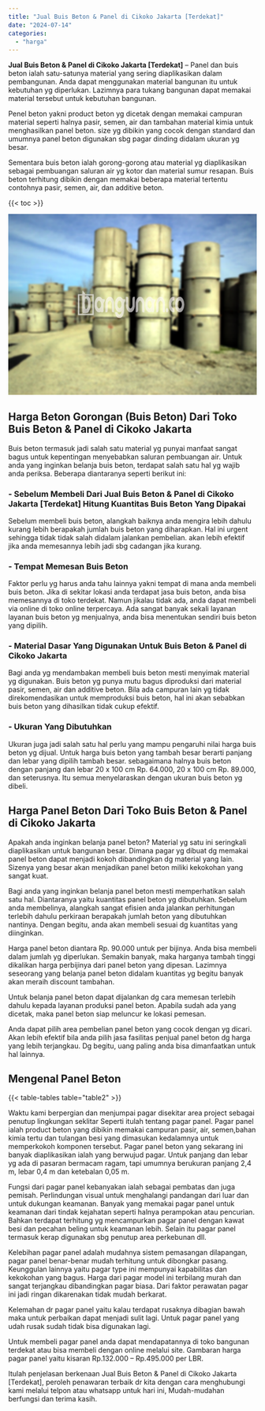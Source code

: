 ```yaml
---
title: "Jual Buis Beton & Panel di Cikoko Jakarta [Terdekat]"
date: "2024-07-14"
categories: 
  - "harga"
---
```


**Jual Buis Beton & Panel di Cikoko Jakarta \[Terdekat\]** – Panel dan buis beton ialah satu-satunya material yang sering diaplikasikan dalam pembangunan. Anda dapat menggunakan material bangunan itu untuk kebutuhan yg diperlukan. Lazimnya para tukang bangunan dapat memakai material tersebut untuk kebutuhan bangunan.

Penel beton yakni product beton yg dicetak dengan memakai campuran material seperti halnya pasir, semen, air dan tambahan material kimia untuk menghasilkan panel beton. size yg dibikin yang cocok dengan standard dan umumnya panel beton digunakan sbg pagar dinding didalam ukuran yg besar.

Sementara buis beton ialah gorong-gorong atau material yg diaplikasikan sebagai pembuangan saluran air yg kotor dan material sumur resapan. Buis beton terhitung dibikin dengan memakai beberapa material tertentu contohnya pasir, semen, air, dan additive beton.

{{< toc >}}

![Jual Buis Beton & Panel di Cikoko Jakarta [Terdekat]](/images/jual-panel-buis-beton-murah-69.png)

## Harga Beton Gorongan (Buis Beton) Dari Toko Buis Beton & Panel di Cikoko Jakarta

Buis beton termasuk jadi salah satu material yg punyai manfaat sangat bagus untuk kepentingan menyebabkan saluran pembuangan air. Untuk anda yang inginkan belanja buis beton, terdapat salah satu hal yg wajib anda periksa. Beberapa diantaranya seperti berikut ini:

### \- Sebelum Membeli Dari Jual Buis Beton & Panel di Cikoko Jakarta \[Terdekat\] Hitung Kuantitas Buis Beton Yang Dipakai

Sebelum membeli buis beton, alangkah baiknya anda mengira lebih dahulu kurang lebih berapakah jumlah buis beton yang diharapkan. Hal ini urgent sehingga tidak tidak salah didalam jalankan pembelian. akan lebih efektif jika anda memesannya lebih jadi sbg cadangan jika kurang.

### \- Tempat Memesan Buis Beton

Faktor perlu yg harus anda tahu lainnya yakni tempat di mana anda membeli buis beton. Jika di sekitar lokasi anda terdapat jasa buis beton, anda bisa memesannya di toko terdekat. Namun jikalau tidak ada, anda dapat membeli via online di toko online terpercaya. Ada sangat banyak sekali layanan layanan buis beton yg menjualnya, anda bisa menentukan sendiri buis beton yang dipilih.

### \- Material Dasar Yang Digunakan Untuk Buis Beton & Panel di Cikoko Jakarta

Bagi anda yg mendambakan membeli buis beton mesti menyimak material yg digunakan. Buis beton yg punya mutu bagus diproduksi dari material pasir, semen, air dan additive beton. Bila ada campuran lain yg tidak direkomendasikan untuk memproduksi buis beton, hal ini akan sebabkan buis beton yang dihasilkan tidak cukup efektif.

### \- Ukuran Yang Dibutuhkan

Ukuran juga jadi salah satu hal perlu yang mampu pengaruhi nilai harga buis beton yg dijual. Untuk harga buis beton yang tambah besar berarti panjang dan lebar yang dipilih tambah besar. sebagaimana halnya buis beton dengan panjang dan lebar 20 x 100 cm Rp. 64.000, 20 x 100 cm Rp. 89.000, dan seterusnya. Itu semua menyelaraskan dengan ukuran buis beton yg dibeli.

## Harga Panel Beton Dari Toko Buis Beton & Panel di Cikoko Jakarta

Apakah anda inginkan belanja panel beton? Material yg satu ini seringkali diaplikasikan untuk bangunan besar. Dimana pagar yg dibuat dg memakai panel beton dapat menjadi kokoh dibandingkan dg material yang lain. Sizenya yang besar akan menjadikan panel beton miliki kekokohan yang sangat kuat.

Bagi anda yang inginkan belanja panel beton mesti memperhatikan salah satu hal. Diantaranya yaitu kuantitas panel beton yg dibutuhkan. Sebelum anda membelinya, alangkah sangat efisien anda jalankan perhitungan terlebih dahulu perkiraan berapakah jumlah beton yang dibutuhkan nantinya. Dengan begitu, anda akan membeli sesuai dg kuantitas yang diinginkan.

Harga panel beton diantara Rp. 90.000 untuk per bijinya. Anda bisa membeli dalam jumlah yg diperlukan. Semakin banyak, maka harganya tambah tinggi dikalikan harga perbijinya dari panel beton yang dipesan. Lazimnya seseorang yang belanja panel beton didalam kuantitas yg begitu banyak akan meraih discount tambahan.

Untuk belanja panel beton dapat dijalankan dg cara memesan terlebih dahulu kepada layanan produksi panel beton. Apabila sudah ada yang dicetak, maka panel beton siap meluncur ke lokasi pemesan.

Anda dapat pilih area pembelian panel beton yang cocok dengan yg dicari. Akan lebih efektif bila anda pilih jasa fasilitas penjual panel beton dg harga yang lebih terjangkau. Dg begitu, uang paling anda bisa dimanfaatkan untuk hal lainnya.

## Mengenal Panel Beton

{{< table-tables table="table2" >}}

Waktu kami berpergian dan menjumpai pagar disekitar area project sebagai penutup lingkungan seklitar Seperti itulah tentang pagar panel. Pagar panel ialah product beton yang dibikin memakai campuran pasir, air, semen,bahan kimia tertu dan tulangan besi yang dimasukan kedalamnya untuk memperkokoh komponen tersebut. Pagar panel beton yang sekarang ini banyak diaplikasikan ialah yang berwujud pagar. Untuk panjang dan lebar yg ada di pasaran bermacam ragam, tapi umumnya berukuran panjang 2,4 m, lebar 0,4 m dan ketebalan 0,05 m.

Fungsi dari pagar panel kebanyakan ialah sebagai pembatas dan juga pemisah. Perlindungan visual untuk menghalangi pandangan dari luar dan untuk dukungan keamanan. Banyak yang memakai pagar panel untuk keamanan dari tindak kejahatan seperti halnya perampokan atau pencurian. Bahkan terdapat terhitung yg mencampurkan pagar panel dengan kawat besi dan pecahan beling untuk keamanan lebih. Selain itu pagar panel termasuk kerap digunakan sbg penutup area perkebunan dll.

Kelebihan pagar panel adalah mudahnya sistem pemasangan dilapangan, pagar panel benar-benar mudah terhitung untuk dibongkar pasang. Keunggulan lainnya yaitu pagar type ini mempunyai kapabilitas dan kekokohan yang bagus. Harga dari pagar model ini terbilang murah dan sangat terjangkau dibandingkan pagar biasa. Dari faktor perawatan pagar ini jadi ringan dikarenakan tidak mudah berkarat.

Kelemahan dr pagar panel yaitu kalau terdapat rusaknya dibagian bawah maka untuk perbaikan dapat menjadi sulit lagi. Untuk pagar panel yang udah rusak sudah tidak bisa digunakan lagi.

Untuk membeli pagar panel anda dapat mendapatannya di toko bangunan terdekat atau bisa membeli dengan online melalui site. Gambaran harga pagar panel yaitu kisaran Rp.132.000 – Rp.495.000 per LBR.

Itulah penjelasan berkenaan Jual Buis Beton & Panel di Cikoko Jakarta \[Terdekat\], peroleh penawaran terbaik dr kita dengan cara menghubungi kami melalui telpon atau whatsapp untuk hari ini, Mudah-mudahan berfungsi dan terima kasih.
